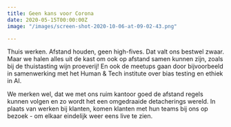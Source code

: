 ```yaml
---
title: Geen kans voor Corona
date: 2020-05-15T00:00:00Z
image: "/images/screen-shot-2020-10-06-at-09-02-43.png"

---
```

Thuis werken. Afstand houden, geen high-fives. Dat valt ons bestwel zwaar. Maar we halen alles uit de kast om ook op afstand samen kunnen zijn, zoals bij de thuistasting wijn proeverij! En ook de meetups gaan door bijvoorbeeld in samenwerking met het Human & Tech institute over bias testing en ethiek in AI. 

We merken wel, dat we met ons ruim kantoor goed de afstand regels kunnen volgen en zo wordt het een omgedraaide detacherings wereld. In plaats van werken bij klanten, komen klanten met hun teams bij ons op bezoek - om elkaar eindelijk weer eens live te zien.